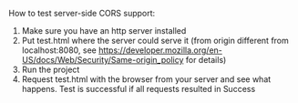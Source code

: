 How to test server-side CORS support:
  1. Make sure you have an http server installed
  2. Put test.html where the server could serve it (from origin different from localhost:8080, see https://developer.mozilla.org/en-US/docs/Web/Security/Same-origin_policy for details)
  3. Run the project
  4. Request test.html with the browser from your server and see what happens. Test is successful if all requests resulted in Success
